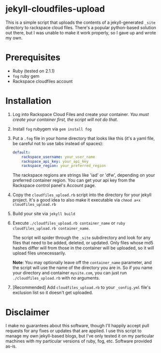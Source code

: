 jekyll-cloudfiles-upload
========================

This is a simple script that uploads the contents of a jekyll-generated `_site` directory to rackspace cloud files.  There's a popular python-based solution out there, but I was unable to make it work properly, so I gave up and wrote my own.

# Prerequisites

 * Ruby (tested on 2.1.1)
 * `fog` ruby gem
 * Rackspace cloudfiles account

# Installation

 1. Log into Rackspace Cloud Files and create your container.  _You must create your container first, the script will not do that_.

 2. Install `fog` rubygem via `gem install fog`

 3. Put a `.fog` file in your home directory that looks like this (it's a yaml file, be careful not to use tabs instead of spaces):

    ~~~yaml
    default:
        rackspace_username: your_user_name
        rackspace_api_key: your_api_key
        rackspace_region: your_preferred_region
    ~~~

    The rackspace regions are strings like 'iad' or 'dfw', depending on your preferred container region.  You can get your api key from the Rackspace control panel's Account page.

 4. Copy the `cloudfiles_upload.rb` script into the directory for your jekyll project.  It's a good idea to also make it executable via `chmod a+x cloudfiles_upload.rb`

 5. Build your site via `jekyll build`

 6. Execute `./cloudfiles_upload.rb container_name` or `ruby cloudfiles_upload.rb container_name`.

    The script will spider through the `_site` subdirectory and look for any files that need to be added, deleted, or updated.  Only files whose md5 hashes differ will from those in the container will be uploaded, so it will upload files unnecessarily.

    **Note**: You may optionally leave off the `container_name` parameter, and the script will use the name of the directory you are in.  So if you name your directory and container `mysite.com`, you can just run `./cloudfiles_upload.rb` with no arguments.

 7. [Recommended] Add `cloudfiles_upload.rb` to your `_config.yml` file's exclusion list so it doesn't get uploaded.

# Disclaimer

I make no guarantees about this software, though I'll happily accept pull requests for any fixes or updates that are applied.  I use this script to manage my own jekyll-based blogs, but I've only tested it on my particular machines with my particular versions of ruby, fog, etc.  Software provided as-is.


        
